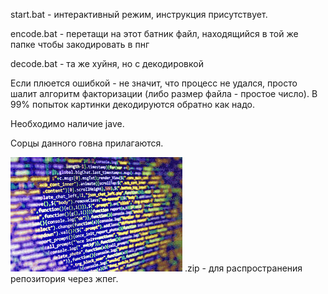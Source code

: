 start.bat - интерактивный режим, инструкция присутствует.

encode.bat - перетащи на этот батник файл, находящийся в той же папке чтобы закодировать в пнг

decode.bat - та же хуйня, но с декодировкой

Если плюется ошибкой - не значит, что процесс не удался, просто шалит алгоритм факторизации (либо размер файла - простое число). В 99% попыток картинки декодируются обратно как надо.

Необходимо наличие jave.

Сорцы данного говна прилагаются.

![](https://raw.githubusercontent.com/Autism-Corporation/Noise-encode-decode/master/github-AIDS.jpg) .zip - для распространения репозитория через жпег.
